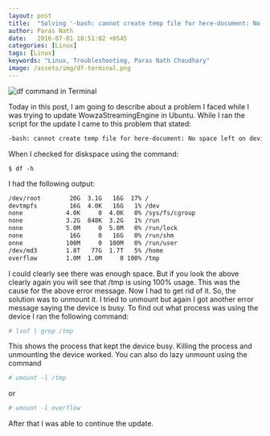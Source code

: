 ```yaml
---
layout: post
title:  "Solving '-bash: cannot create temp file for here-document: No space left on device'"
author: Paras Nath
date:   2016-07-01 18:51:02 +0545
categories: [Linux]
tags: [Linux]
keywords: "Linux, Troubleshooting, Paras Nath Chaudhary"
image: /assets/img/df-terminal.png
---
```

![df command in Terminal ](/blog/assets/img/df-terminal.png)

Today in this post, I am going to describe about a problem I faced while I was trying to update WowzaStreamingEngine in Ubuntu.  While I ran the script for the update I came to this problem that stated:

```bash
-bash: cannot create temp file for here-document: No space left on device
```
<!--more-->
When I checked for diskspace using the command:
```
$ df -h
```
I had the following output:
```bash
/dev/root        20G  3.1G   16G  17% /
devtmpfs         16G  4.0K   16G   1% /dev
none            4.0K     0  4.0K   0% /sys/fs/cgroup
none            3.2G  848K  3.2G   1% /run
none            5.0M     0  5.0M   0% /run/lock
none             16G     0   16G   0% /run/shm
onne            100M     0  100M   0% /run/user
/dev/md3        1.8T   77G  1.7T   5% /home
overflow        1.0M  1.0M     0 100% /tmp
```

I could clearly see there was enough space. But if you look the above clearly again you will see that /tmp is using 100% usage. This was the cause for the above error message. Now I had to get rid of it. So, the solution was to unmount it. I tried to unmount but again I got another error message saying the device is busy. To find out what process was using the device I ran the following command:

```bash
# lsof | grep /tmp
```
This shows the process that kept the device busy. Killing the process and unmounting the device worked. You can also do lazy unmount using the command
```bash
# umount -l /tmp
```
or
```bash
# umount -l overflow
```

After that I was able to continue the update.